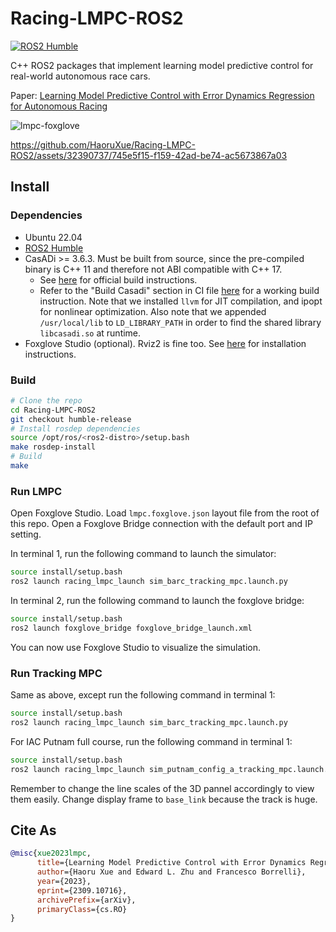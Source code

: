 # Racing-LMPC-ROS2

[![ROS2 Humble](https://github.com/HaoruXue/Racing-LMPC-ROS2/actions/workflows/ros2-humble-ci.yaml/badge.svg)](https://github.com/HaoruXue/Racing-LMPC-ROS2/actions/workflows/ros2-humble-ci.yaml)

C++ ROS2 packages that implement learning model predictive control for real-world autonomous race cars.

Paper: [Learning Model Predictive Control with Error Dynamics Regression for Autonomous Racing](https://arxiv.org/abs/2309.10716)

![lmpc-foxglove](vis.gif)

https://github.com/HaoruXue/Racing-LMPC-ROS2/assets/32390737/745e5f15-f159-42ad-be74-ac5673867a03

## Install

### Dependencies

- Ubuntu 22.04
- [ROS2 Humble](https://docs.ros.org/en/humble/Installation/Ubuntu-Install-Debians.html)
- CasADi >= 3.6.3. Must be built from source, since the pre-compiled binary is C++ 11 and therefore not ABI compatible with C++ 17.
  - See [here](https://github.com/casadi/casadi/wiki/InstallationLinux) for official build instructions.
  - Refer to the "Build Casadi" section in CI file [here](.github/workflows/ros2-humble-ci.yaml) for a working build instruction. Note that we installed `llvm` for JIT compilation, and ipopt for nonlinear optimization. Also note that we appended `/usr/local/lib` to `LD_LIBRARY_PATH` in order to find the shared library `libcasadi.so` at runtime.
- Foxglove Studio (optional). Rviz2 is fine too. See [here](https://foxglove.dev/) for installation instructions.

### Build

```bash
# Clone the repo
cd Racing-LMPC-ROS2
git checkout humble-release
# Install rosdep dependencies
source /opt/ros/<ros2-distro>/setup.bash
make rosdep-install
# Build
make
```

### Run LMPC

Open Foxglove Studio. Load `lmpc.foxglove.json` layout file from the root of this repo. Open a Foxglove Bridge connection with the default port and IP setting.

In terminal 1, run the following command to launch the simulator:

```bash
source install/setup.bash
ros2 launch racing_lmpc_launch sim_barc_tracking_mpc.launch.py
```

In terminal 2, run the following command to launch the foxglove bridge:

```bash
source install/setup.bash
ros2 launch foxglove_bridge foxglove_bridge_launch.xml
```

You can now use Foxglove Studio to visualize the simulation.

### Run Tracking MPC

Same as above, except run the following command in terminal 1:

```bash
source install/setup.bash
ros2 launch racing_lmpc_launch sim_barc_tracking_mpc.launch.py
```

For IAC Putnam full course, run the following command in terminal 1:

```bash
source install/setup.bash
ros2 launch racing_lmpc_launch sim_putnam_config_a_tracking_mpc.launch.py
```

Remember to change the line scales of the 3D pannel accordingly to view them easily. Change display frame to `base_link` because the track is huge.

## Cite As

```bibtex
@misc{xue2023lmpc,
      title={Learning Model Predictive Control with Error Dynamics Regression for Autonomous Racing}, 
      author={Haoru Xue and Edward L. Zhu and Francesco Borrelli},
      year={2023},
      eprint={2309.10716},
      archivePrefix={arXiv},
      primaryClass={cs.RO}
}
```
